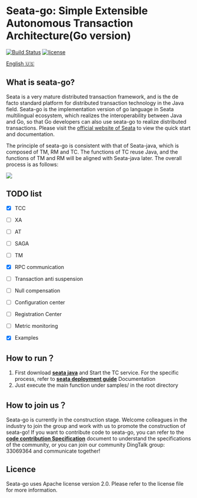 
# Seata-go: Simple Extensible Autonomous Transaction Architecture(Go version)

[![Build Status](https://github.com/seata/seata/workflows/build/badge.svg?branch=develop)](https://github.com/seata/seata/actions)
[![license](https://img.shields.io/github/license/seata/seata.svg)](https://www.apache.org/licenses/LICENSE-2.0.html)

[English 🇺🇸](./README.md)

## What is seata-go?

Seata is a very mature distributed transaction framework, and is the de facto standard platform for distributed transaction technology in the Java field. Seata-go is the implementation version of go language in Seata multilingual ecosystem, which realizes the interoperability between Java and Go, so that Go developers can also use seata-go to realize distributed transactions. Please visit the [official website of Seata](https://seata.io/en-us) to view the quick start and documentation.

The principle of seata-go is consistent with that of Seata-java, which is composed of TM, RM and TC. The functions of TC reuse Java, and the functions of TM and RM will be aligned with Seata-java later. The overall process is as follows:

![](https://user-images.githubusercontent.com/68344696/145942191-7a2d469f-94c8-4cd2-8c7e-46ad75683636.png)

## TODO list

- [x] TCC
- [ ] XA
- [ ] AT
- [ ] SAGA
- [ ] TM
- [x] RPC communication
- [ ] Transaction anti suspension
- [ ] Null compensation
- [ ] Configuration center
- [ ] Registration Center
- [ ] Metric monitoring
- [x] Examples


## How to run？

1. First download [**seata java**](https://github.com/seata/seata/tree/v1.5.2) and  Start the TC service. For the specific process, refer to  [**seata deployment guide**](https://seata.io/zh-cn/docs/ops/deploy-guide-beginner.ht ) Documentation
2. Just execute the main function under samples/ in the root directory


## How to join us？

Seata-go is currently in the construction stage. Welcome colleagues in the industry to join the group and work with us to promote the construction of seata-go! If you want to contribute code to seata-go, you can refer to the  [**code contribution Specification**](./CONTRIBUTING_CN.md)  document to understand the specifications of the community, or you can join our community DingTalk group: 33069364 and communicate together!


## Licence

Seata-go uses Apache license version 2.0. Please refer to the license file for more information.
